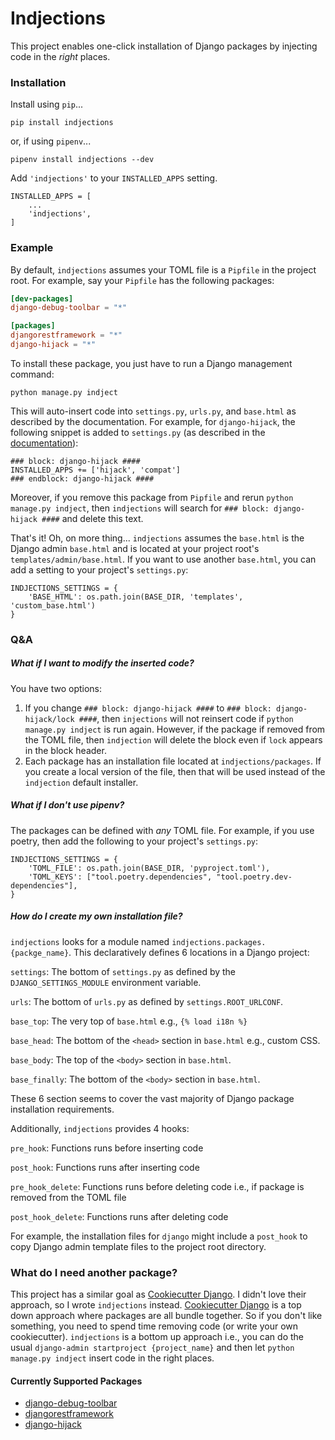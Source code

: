 # Indjections
This project enables one-click installation of Django packages by
injecting code in the _right_ places.

### Installation
Install using `pip`...

    pip install indjections

or, if using `pipenv`...

    pipenv install indjections --dev

Add `'indjections'` to your `INSTALLED_APPS` setting.

    INSTALLED_APPS = [
        ...
        'indjections',
    ]

### Example
By default, `indjections` assumes your TOML file is a `Pipfile` in the
project root.  For example, say your `Pipfile` has the following packages:
```toml
[dev-packages]
django-debug-toolbar = "*"

[packages]
djangorestframework = "*"
django-hijack = "*"
```

To install these package, you just have to run a Django management command:
```
python manage.py indject
```

This will auto-insert code into `settings.py`, `urls.py`, and `base.html`
as described by the documentation.  For example, for `django-hijack`, the following
snippet is added to `settings.py` (as described in the [documentation](https://django-hijack.readthedocs.io/en/stable/#installation)):
```
### block: django-hijack ####
INSTALLED_APPS += ['hijack', 'compat']
### endblock: django-hijack ####
```

Moreover, if you remove this package from `Pipfile` and rerun `python manage.py indject`, 
then `indjections` will search for `### block: django-hijack ####` and delete this text.

That's it!  Oh, on more thing... `indjections` assumes the `base.html` is
the Django admin `base.html` and is located at your project root's `templates/admin/base.html`.
If you want to use another `base.html`, you can add a setting to your project's `settings.py`:

```
INDJECTIONS_SETTINGS = {
    'BASE_HTML': os.path.join(BASE_DIR, 'templates', 'custom_base.html')
}
```

### Q&A
##### What if I want to modify the inserted code?
You have two options:
1. If you change `### block: django-hijack ####` to `### block: django-hijack/lock ####`,
then `injections` will not reinsert code if `python manage.py indject` is run again.
However, if the package if removed from the TOML file, then `indjection`
will delete the block even if `lock` appears in the block header.
1. Each package has an installation file located at `indjections/packages`.
If you create a local version of the file, then that will be used instead
of the `indjection` default installer.

##### What if I don't use pipenv?
The packages can be defined with _any_ TOML file.  For example, if you use poetry,
then add the following to your project's `settings.py`:
```
INDJECTIONS_SETTINGS = {
    'TOML_FILE': os.path.join(BASE_DIR, 'pyproject.toml'),
    'TOML_KEYS': ["tool.poetry.dependencies", "tool.poetry.dev-dependencies"],
}
```

##### How do I create my own installation file?
`indjections` looks for a module named `indjections.packages.{packge_name}`.
This declaratively defines 6 locations in a Django project:

`settings`: The bottom of `settings.py` as defined by the `DJANGO_SETTINGS_MODULE` environment variable.

`urls`: The bottom of `urls.py` as defined by `settings.ROOT_URLCONF`.

`base_top`: The very top of `base.html` e.g., `{% load i18n %}`

`base_head`: The bottom of the `<head>` section in `base.html` e.g., custom CSS.

`base_body`: The top of the `<body>` section in `base.html`.

`base_finally`: The bottom of the `<body>` section in `base.html`.

These 6 section seems to cover the vast majority of Django package installation requirements.

Additionally, `indjections` provides 4 hooks:

`pre_hook`: Functions runs before inserting code

`post_hook`: Functions runs after inserting code

`pre_hook_delete`: Functions runs before deleting code i.e., if package is removed from the TOML file

`post_hook_delete`: Functions runs after deleting code

For example, the installation files for `django` might include a `post_hook`
to copy Django admin template files to the project root directory.
 
### What do I need another package?
This project has a similar goal as [Cookiecutter Django](https://github.com/pydanny/cookiecutter-django).
I didn't love their approach, so I wrote `indjections` instead.
[Cookiecutter Django](https://github.com/pydanny/cookiecutter-django) is a top down approach where packages are all bundle together.
So if you don't like something, you need to spend time removing code (or write your own cookiecutter).
`indjections` is a bottom up approach i.e., you can do the usual `django-admin startproject {project_name}`
and then let `python manage.py indject` insert code in the right places.

#### Currently Supported Packages
* [django-debug-toolbar](https://django-debug-toolbar.readthedocs.io/en/latest/installation.html)
* [djangorestframework](https://www.django-rest-framework.org/#installation)
* [django-hijack](https://django-hijack.readthedocs.io/en/stable/#installation)
